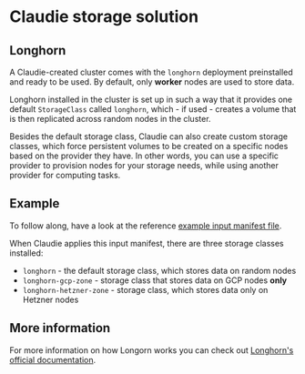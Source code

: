 # Claudie storage solution

## Longhorn

A Claudie-created cluster comes with the `longhorn` deployment preinstalled and ready to be used. By default, only **worker** nodes are used to store data.

Longhorn installed in the cluster is set up in such a way that it provides one default `StorageClass` called `longhorn`, which - if used - creates a volume that is then replicated across random nodes in the cluster. 

Besides the default storage class, Claudie can also create custom storage classes, which force persistent volumes to be created on a specific nodes based on the provider they have. In other words, you can use a specific provider to provision nodes for your storage needs, while using another provider for computing tasks.

## Example

To follow along, have a look at the reference [example input manifest file](../input-manifest/example.yaml).

When Claudie applies this input manifest, there are three storage classes installed:
- `longhorn` - the default storage class, which stores data on random nodes
- `longhorn-gcp-zone` - storage class that stores data on GCP nodes **only**
- `longhorn-hetzner-zone` - storage class, which stores data only on Hetzner nodes

## More information

For more information on how Longorn works you can check out [Longhorn's official documentation](https://longhorn.io/docs/1.3.0/what-is-longhorn/).